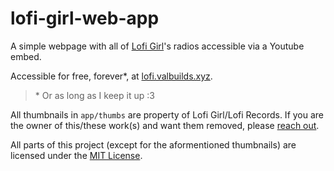 # lofi-girl-web-app

A simple webpage with all of [Lofi Girl](https://lofigirl.com/)'s radios accessible via a Youtube embed.

Accessible for free, forever\*, at [lofi.valbuilds.xyz](https://lofi.valbuilds.xyz).

> \* Or as long as I keep it up :3

All thumbnails in `app/thumbs` are property of Lofi Girl/Lofi Records. If you are the owner of this/these work(s) and want them removed, please [reach out](https://www.valbuilds.xyz/links).

All parts of this project (except for the aformentioned thumbnails) are licensed under the [MIT License](./LICENSE).
